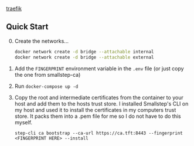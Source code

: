 [traefik](https://traefik.io/)

## Quick Start

0. Create the networks...

   ```bash
   docker network create -d bridge --attachable internal
   docker network create -d bridge --attachable external
   ```

1. Add the `FINGERPRINT` environment variable in the `.env` file (or just copy the one from smallstep-ca)

2. Run `docker-compose up -d`

3. Copy the root and intermediate certificates from the container to your host and add them to the hosts trust store. I installed Smallstep's CLI on my host and used it to install the certificates in my computers trust store. It packs them into a .pem file for me so I do not have to do this myself.

    `step-cli ca bootstrap --ca-url https://ca.tft:8443 --fingerprint <FINGERPRINT HERE> --install`